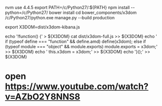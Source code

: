 nvm use 4.4.5
export PATH=/c/Python27/:${PATH}
npm install --python=/c/Python27/
bower install
cd  bower_components/x3dom
/c/Python27/python.exe manage.py --build production

export X3DOM=dist/x3dom-kibana.js

echo '!function() {' > ${X3DOM}
cat dist/x3dom-full.js >> ${X3DOM}
echo '  if (typeof define === "function" && define.amd) define(x3dom); else if (typeof module === "object" && module.exports) module.exports = x3dom;' >> ${X3DOM}
echo '  this.x3dom = x3dom;' >> ${X3DOM}
echo '}();' >> ${X3DOM}
#  open https://www.youtube.com/watch?v=AZbO2Y8NNS8
